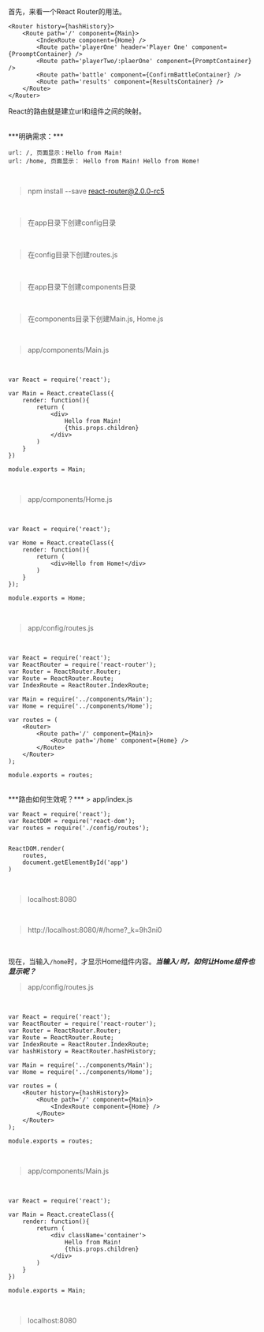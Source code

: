 首先，来看一个React Router的用法。

	<Router history={hashHistory}>
		<Route path='/' component={Main}>
			<IndexRoute component={Home} />
			<Route path='playerOne' header='Player One' component={ProomptContainer} />
			<Route path='playerTwo/:plaerOne' component={PromptContainer} />
			<Route path='battle' component={ConfirmBattleContainer} />
			<Route path='results' component={ResultsContainer} /> 
		</Route>
	</Router>

React的路由就是建立url和组件之间的映射。

<br>
***明确需求：***

	url: /, 页面显示：Hello from Main!
	url: /home, 页面显示： Hello from Main! Hello from Home!

<br>

> npm install --save react-router@2.0.0-rc5

<br>

> 在app目录下创建config目录

<br>

> 在config目录下创建routes.js

<br>

> 在app目录下创建components目录

<br>

> 在components目录下创建Main.js, Home.js

<br>

> app/components/Main.js

<br>

	var React = require('react');
	
	var Main = React.createClass({
	    render: function(){
	        return (
	            <div>
	                Hello from Main!
	                {this.props.children}
	            </div>
	        )
	    }
	})
	
	module.exports = Main;

<br>

> app/components/Home.js

<br>

	var React = require('react');
	
	var Home = React.createClass({
	    render: function(){
	        return (
	            <div>Hello from Home!</div>
	        )
	    }
	});
	
	module.exports = Home;

<br>

> app/config/routes.js

<br>

	var React = require('react');
	var ReactRouter = require('react-router');
	var Router = ReactRouter.Router;
	var Route = ReactRouter.Route;
	var IndexRoute = ReactRouter.IndexRoute;
	
	var Main = require('../components/Main');
	var Home = require('../components/Home');
	
	var routes = (
	    <Router>
	        <Route path='/' component={Main}>
	            <Route path='/home' component={Home} />
	        </Route>
	    </Router>
	);
	
	module.exports = routes;

<br>
***路由如何生效呢？***
> app/index.js

<br>

	var React = require('react');
	var ReactDOM = require('react-dom');
	var routes = require('./config/routes');
	
	
	ReactDOM.render(
	    routes,
	    document.getElementById('app')
	)

<br>

> localhost:8080

<br>

> http://localhost:8080/#/home?_k=9h3ni0

<br>

现在，当输入`/home`时，才显示Home组件内容。***当输入`/`时，如何让Home组件也显示呢？***

> app/config/routes.js

<br>


	var React = require('react');
	var ReactRouter = require('react-router');
	var Router = ReactRouter.Router;
	var Route = ReactRouter.Route;
	var IndexRoute = ReactRouter.IndexRoute;
	var hashHistory = ReactRouter.hashHistory;
	
	var Main = require('../components/Main');
	var Home = require('../components/Home');
	
	var routes = (
	    <Router history={hashHistory}>
	        <Route path='/' component={Main}>
	            <IndexRoute component={Home} />
	        </Route>
	    </Router>
	);
	
	module.exports = routes;

<br>

> app/components/Main.js

<br>

	var React = require('react');
	
	var Main = React.createClass({
	    render: function(){
	        return (
	            <div className='container'>
	                Hello from Main!
	                {this.props.children}
	            </div>
	        )
	    }
	})
	
	module.exports = Main;

<br>

> localhost:8080

<br>


